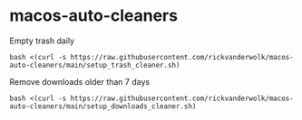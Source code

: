 # macos-auto-cleaners

Empty trash daily

```
bash <(curl -s https://raw.githubusercontent.com/rickvanderwolk/macos-auto-cleaners/main/setup_trash_cleaner.sh)
```

Remove downloads older than 7 days
```
bash <(curl -s https://raw.githubusercontent.com/rickvanderwolk/macos-auto-cleaners/main/setup_downloads_cleaner.sh)
```

